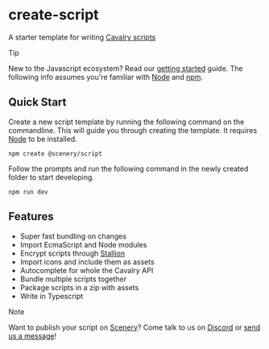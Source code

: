 # create-script

A starter template for writing [Cavalry scripts](https://docs.cavalry.scenegroup.co/tech-info/scripting/getting-started/)

> [!TIP]
> New to the Javascript ecosystem? Read our [getting started](./GETTING-STARTED.md) guide. The following info assumes you're familiar with [Node](https://nodejs.org/) and [npm](https://www.npmjs.com/).

## Quick Start

Create a new script template by running the following command on the commandline. This will guide you through creating the template. It requires [Node](https://nodejs.org/) to be installed.

```
npm create @scenery/script
```

Follow the prompts and run the following command in the newly created folder to start developing.

```
npm run dev
```

## Features

-   Super fast bundling on changes
-   Import EcmaScript and Node modules
-   Encrypt scripts through [Stallion](https://github.com/scenery-io/stallion)
-   Import icons and include them as assets
-   Autocomplete for whole the Cavalry API
-   Bundle multiple scripts together
-   Package scripts in a zip with assets
-   Write in Typescript

> [!NOTE]
> Want to publish your script on [Scenery](https://scenery.io)? Come talk to us on [Discord](https://discord.com/invite/dAmKYcfaff) or [send us a message](https://scenery.io/support)!
